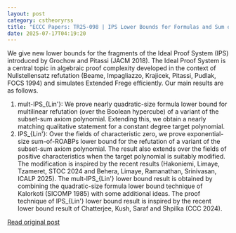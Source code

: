 ```yaml
---
layout: post
category: cstheoryrss
title: "ECCC Papers: TR25-098 | IPS Lower Bounds for Formulas and Sum of1 ROABPs |"
date: 2025-07-17T04:19:20
---
```


We give new lower bounds for the fragments of the Ideal Proof System (IPS) introduced by Grochow and Pitassi (JACM 2018). The Ideal Proof System is a central topic in algebraic proof complexity developed in the context of Nullstellensatz refutation (Beame, Impagliazzo, Krajicek, Pitassi, Pudlak, FOCS 1994) and simulates Extended Frege efficiently. Our main results are as follows.
1. mult-IPS\_{Lin'}: We prove nearly quadratic-size formula lower bound for multilinear refutation (over the Boolean hypercube) of a variant of the subset-sum axiom polynomial. Extending this, we obtain a nearly matching qualitative statement for a constant degree target polynomial.
2. IPS\_{Lin'}: Over the fields of characteristic zero, we prove exponential-size sum-of-ROABPs lower bound for the refutation of a variant of the subset-sum axiom polynomial. The result also extends over the fields of positive characteristics when the target polynomial is suitably modified. The modification is inspired by the recent results (Hakoniemi, Limaye, Tzameret, STOC 2024 and Behera, Limaye, Ramanathan, Srinivasan, ICALP 2025).
The mult-IPS\_{Lin'} lower bound result is obtained by combining the quadratic-size formula lower bound technique of Kalorkoti (SICOMP 1985) with some additional ideas. The proof technique of IPS\_{Lin'} lower bound result is inspired by the recent lower bound result of Chatterjee, Kush, Saraf and Shpilka (CCC 2024).

[Read original post](https://eccc.weizmann.ac.il/report/2025/098)
